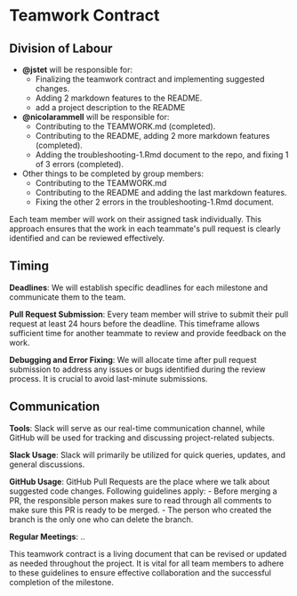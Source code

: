 # Teamwork Contract

## Division of Labour
- **@jstet** will be responsible for:
    - Finalizing the teamwork contract and implementing suggested changes.
    - Adding 2 markdown features to the README.
    - add a project description to the README
- **@nicolarammell** will be responsible for:
    - Contributing to the TEAMWORK.md (completed). 
    - Contributing to the README, adding 2 more markdown features (completed). 
    - Adding the troubleshooting-1.Rmd document to the repo, and fixing 1 of 3 errors (completed). 
- Other things to be completed by group members:
    - Contributing to the TEAMWORK.md
    - Contributing to the README and adding the last markdown features. 
    - Fixing the other 2 errors in the troubleshooting-1.Rmd document.

Each team member will work on their assigned task individually. This approach ensures that the work in each teammate's pull request is clearly identified and can be reviewed effectively.


## Timing
**Deadlines**: We will establish specific deadlines for each milestone and communicate them to the team.

**Pull Request Submission**: Every team member will strive to submit their pull request at least 24 hours before the deadline. This timeframe allows sufficient time for another teammate to review and provide feedback on the work.

**Debugging and Error Fixing**: We will allocate time after pull request submission to address any issues or bugs identified during the review process. It is crucial to avoid last-minute submissions.

## Communication

**Tools**: Slack will serve as our real-time communication channel, while GitHub will be used for tracking and discussing project-related subjects.

**Slack Usage**: Slack will primarily be utilized for quick queries, updates, and general discussions.

**GitHub Usage**: GitHub Pull Requests are the place where we talk about suggested code changes. Following guidelines apply:
    - Before merging a PR, the responsible person makes sure to read through all comments to make sure this PR is ready to be merged.
    - The person who created the branch is the only one who can delete the branch.

**Regular Meetings**: ..


This teamwork contract is a living document that can be revised or updated as needed throughout the project. It is vital for all team members to adhere to these guidelines to ensure effective collaboration and the successful completion of the milestone.
